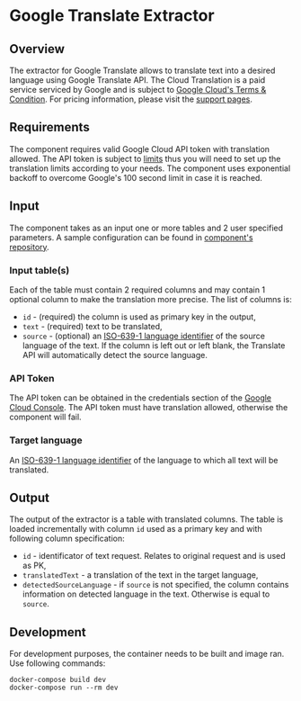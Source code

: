# Google Translate Extractor

## Overview

The extractor for Google Translate allows to translate text into a desired language using Google Translate API. The Cloud Translation is a paid service serviced by Google and is subject to [Google Cloud's Terms & Condition](https://cloud.google.com/terms/). For pricing information, please visit the [support pages](https://cloud.google.com/translate/pricing).

## Requirements

The component requires valid Google Cloud API token with translation allowed. The API token is subject to [limits](https://cloud.google.com/translate/quotas) thus you will need to set up the translation limits according to your needs. The component uses exponential backoff to overcome Google's 100 second limit in case it is reached.

## Input

The component takes as an input one or more tables and 2 user specified parameters. A sample configuration can be found in [component's repository](https://bitbucket.org/kds_consulting_team/kds-team.ex-google-translation/src/master/component_config/sample-config/).

### Input table(s)

Each of the table must contain 2 required columns and may contain 1 optional column to make the translation more precise. The list of columns is:

- `id` - (required) the column is used as primary key in the output,
- `text` - (required) text to be translated,
- `source` - (optional) an [ISO-639-1 language identifier](https://cloud.google.com/translate/docs/languages) of the source language of the text. If the column is left out or left blank, the Translate API will automatically detect the source language.

### API Token

The API token can be obtained in the credentials section of the [Google Cloud Console](https://console.cloud.google.com/apis/credentials). The API token must have translation allowed, otherwise the component will fail.

### Target language

An [ISO-639-1 language identifier](https://cloud.google.com/translate/docs/languages) of the language to which all text will be translated.

## Output

The output of the extractor is a table with translated columns. The table is loaded incrementally with column `id` used as a primary key and with following column specification:

- `id` - identificator of text request. Relates to original request and is used as PK,
- `translatedText` - a translation of the text in the target language,
- `detectedSourceLanguage` - if `source` is not specified, the column contains information on detected language in the text. Otherwise is equal to `source`.

## Development

For development purposes, the container needs to be built and image ran. Use following commands:

```
docker-compose build dev
docker-compose run --rm dev
```